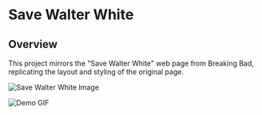 # Save Walter White

## Overview

This project mirrors the "Save Walter White" web page from Breaking Bad, replicating the layout and styling of the original page.

![Save Walter White Image](https://studyingbreakingbadcourse.wordpress.com/wp-content/uploads/2015/05/ep-212-19m17s-savewalterwhite-com.png)

![Demo GIF](https://s1.gifyu.com/images/S1I05.md.gif)
